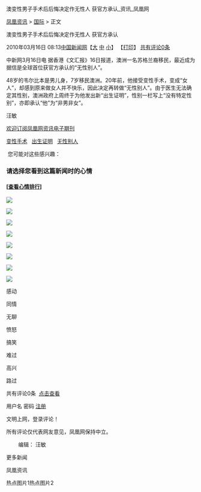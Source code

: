 澳变性男子手术后后悔决定作无性人 获官方承认\_资讯\_凤凰网

[凤凰资讯](http://news.ifeng.com/) > [国际](http://news.ifeng.com/world/) > 正文

澳变性男子手术后后悔决定作无性人 获官方承认

2010年03月16日 08:13[中国新闻网](http://www.chinanews.com.cn/gj/gj-rwbg/news/2010/03-16/2170860.shtml)【[大](javascript:zoomDoc\(16\);) [中](javascript:zoomDoc\(14\);) [小](javascript:zoomDoc\(12\);)】 【[打印](#)】 [共有评论0条](javascript:void\(0\);)

中新网3月16日电 据香港《文汇报》16日报道，澳洲一名苏格兰裔移民，最近成为据信是全球首位获官方承认的“无性别人”。

48岁的韦尔比本是男儿身，7岁移民澳洲。20年前，他接受变性手术，变成“女人”，却感到原来做女人并不快乐，因此决定再转做“无性别人”。由于医生无法确定其性别，澳洲政府上周终于为他发出新“出生证明”，性别一栏写上“没有特定性别”，亦即承认“他”为“非男非女”。

汪敏

[欢迎订阅凤凰网资讯电子期刊](http://news.ifeng.com/edm/)

[变性手术](#)   [出生证明](#)   [无性别人](#)  

 您可能对这些感兴趣：

### 请选择您看到这篇新闻时的心情

#### \[[查看心情排行](http://cmt.ifeng.com/leaveword/mood/mood_rank.jsp)\]

![](http://img.ifeng.com/tres/appres/images/mood/motion_01.gif)

![](http://img.ifeng.com/tres/appres/images/mood/motion_02.gif)

![](http://img.ifeng.com/tres/appres/images/mood/motion_03.gif)

![](http://img.ifeng.com/tres/appres/images/mood/motion_04.gif)

![](http://img.ifeng.com/tres/appres/images/mood/motion_05.gif)

![](http://img.ifeng.com/tres/appres/images/mood/motion_06.gif)

![](http://img.ifeng.com/tres/appres/images/mood/motion_07.gif)

![](http://img.ifeng.com/tres/appres/images/mood/motion_08.gif)

感动

同情

无聊

愤怒

搞笑

难过

高兴

路过

共有评论0条  [点击查看](http://comment.ifeng.com/view.php?chId=16&docId=1577161&docName=%e6%be%b3%e5%8f%98%e6%80%a7%e7%94%b7%e5%ad%90%e6%89%8b%e6%9c%af%e5%90%8e%e5%90%8e%e6%82%94%e5%86%b3%e5%ae%9a%e4%bd%9c%e6%97%a0%e6%80%a7%e4%ba%ba+%e8%8e%b7%e5%ae%98%e6%96%b9%e6%89%bf%e8%ae%a4&docUrl=http%3a%2f%2fnews.ifeng.com%2fworld%2f201003%2f0316_16_1577161.shtml)

用户名 密码 [注册](http://register.ifeng.com/register.html)

文明上网，登录评论！

所有评论仅代表网友意见，凤凰网保持中立。

　　 编辑： 汪敏

更多新闻

凤凰资讯

热点图片1热点图片2
